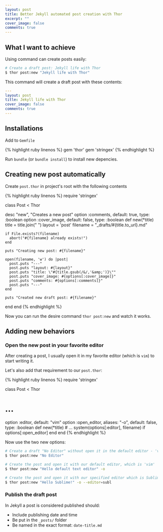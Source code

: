 ```yaml
---
layout: post
title: Better Jekyll automated post creation with Thor
excerpt: ""
cover_image: false
comments: true
---
```


## What I want to achieve

Using command can create posts easily:

```sh
# Create a draft post: Jekyll life with Thor
$ thor post:new "Jekyll life with Thor"
```

This command will create a draft post with these contents:

```yaml
---
layout: post
title: Jekyll life with Thor
cover_image: false
comments: true
---
```

## Installations

Add to `Gemfile`

{% highlight ruby linenos %}
gem 'thor'
gem 'stringex'
{% endhighlight %}

Run `bundle` (or `bundle install`) to install new depencies.

## Creating new post automatically

Create `post.thor` in project's root with the following contents

{% highlight ruby linenos %}
require 'stringex'

class Post < Thor

  desc "new", "Creates a new post"
  option :comments, default: true, type: :boolean
  option :cover_image, default: false, type: :boolean
  def new(*title)
    title = title.join(" ")
    layout = 'post'
    filename = "_drafts/#{title.to_url}.md"

    if File.exists?(filename)
      abort("#{filename} already exists!")
    end

    puts "Creating new post: #{filename}"

    open(filename, 'w') do |post|
      post.puts "---"
      post.puts "layout: #{layout}"
      post.puts "title: \"#{title.gsub(/&/,'&amp;')}\""
      post.puts "cover_image: #{options[:cover_image]}"
      post.puts "comments: #{options[:comments]}"
      post.puts "---"
    end

    puts "Created new draft post: #{filename}"
  end
end
{% endhighlight %}

Now you can run the desire command `thor post:new` and watch it works.

## Adding new behaviors

### Open the new post in your favorite editor

After creating a post, I usually open it in my favorite editor (which is `vim`) to start writing it.

Let's also add that requirement to our `post.thor`:

{% highlight ruby linenos %}
require 'stringex'

class Post < Thor

  # ...
  option :editor, default: "vim"
  option :open_editor, aliases: "-o", default: false, type: :boolean
  def new(*title)
    # ...
    system(options[:editor], filename) if options[:open_editor]
  end
end
{% endhighlight %}

Now use the two new options:

```sh
# Create a draft "No Editor" without open it in the default editor - 'vim'
$ thor post:new "No Editor"

# Create the post and open it with our default editor, which is 'vim'
$ thor post:new "Hello default text editor" -o

# Create the post and open it with our specified editor which is Sublime Text 2
$ thor post:new "Hello Sublime!" -o --editor=subl
```

### Publish the draft post

In Jekyll a post is considered published should:

- Include publishing date and time
- Be put in the `_posts/` folder
- Be named in the exact format: `date-title.md`

